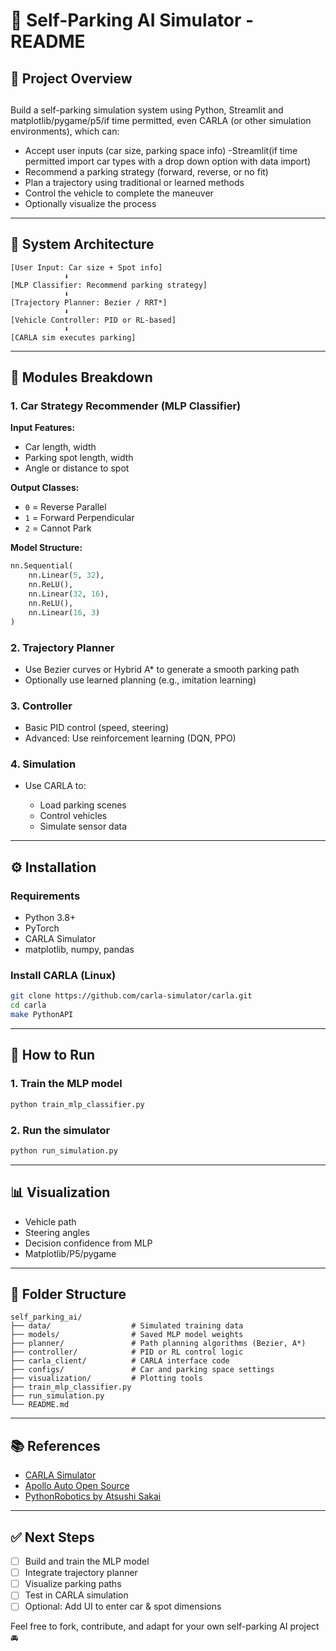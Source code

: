 # 🚗 Self-Parking AI Simulator - README

## 📌 Project Overview
##

Build a self-parking simulation system using Python, Streamlit and matplotlib/pygame/p5/if time permitted, even CARLA (or other simulation environments), which can:

* Accept user inputs (car size, parking space info) -Streamlit(if time permitted import car types with a drop down option with data import)
* Recommend a parking strategy (forward, reverse, or no fit)
* Plan a trajectory using traditional or learned methods
* Control the vehicle to complete the maneuver
* Optionally visualize the process

---

## 🧱 System Architecture

```text
[User Input: Car size + Spot info]
            ⬇
[MLP Classifier: Recommend parking strategy]
            ⬇
[Trajectory Planner: Bezier / RRT*]  
            ⬇
[Vehicle Controller: PID or RL-based]
            ⬇
[CARLA sim executes parking]
```

---

## 🧠 Modules Breakdown

### 1. Car Strategy Recommender (MLP Classifier)

**Input Features:**

* Car length, width
* Parking spot length, width
* Angle or distance to spot

**Output Classes:**

* `0` = Reverse Parallel
* `1` = Forward Perpendicular
* `2` = Cannot Park

**Model Structure:**

```python
nn.Sequential(
    nn.Linear(5, 32),
    nn.ReLU(),
    nn.Linear(32, 16),
    nn.ReLU(),
    nn.Linear(16, 3)
)
```

### 2. Trajectory Planner

* Use Bezier curves or Hybrid A\* to generate a smooth parking path
* Optionally use learned planning (e.g., imitation learning)

### 3. Controller

* Basic PID control (speed, steering)
* Advanced: Use reinforcement learning (DQN, PPO)

### 4. Simulation

* Use CARLA to:

  * Load parking scenes
  * Control vehicles
  * Simulate sensor data

---

## ⚙️ Installation

### Requirements

* Python 3.8+
* PyTorch
* CARLA Simulator
* matplotlib, numpy, pandas

### Install CARLA (Linux)

```bash
git clone https://github.com/carla-simulator/carla.git
cd carla
make PythonAPI
```

---

## 🚀 How to Run

### 1. Train the MLP model

```bash
python train_mlp_classifier.py
```

### 2. Run the simulator

```bash
python run_simulation.py
```

---

## 📊 Visualization

* Vehicle path
* Steering angles
* Decision confidence from MLP
* Matplotlib/P5/pygame
---

## 📁 Folder Structure

```
self_parking_ai/
├── data/                  # Simulated training data
├── models/                # Saved MLP model weights
├── planner/               # Path planning algorithms (Bezier, A*)
├── controller/            # PID or RL control logic
├── carla_client/          # CARLA interface code
├── configs/               # Car and parking space settings
├── visualization/         # Plotting tools
├── train_mlp_classifier.py
├── run_simulation.py
└── README.md
```

---

## 📚 References

* [CARLA Simulator](https://carla.org/)
* [Apollo Auto Open Source](https://github.com/ApolloAuto/apollo)
* [PythonRobotics by Atsushi Sakai](https://github.com/AtsushiSakai/PythonRobotics)

---

## ✅ Next Steps

* [ ] Build and train the MLP model
* [ ] Integrate trajectory planner
* [ ] Visualize parking paths
* [ ] Test in CARLA simulation
* [ ] Optional: Add UI to enter car & spot dimensions

Feel free to fork, contribute, and adapt for your own self-parking AI project 🚘
